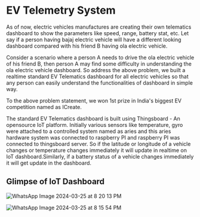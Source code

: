 # EV Telemetry System

As of now, electric vehicles manufactures are creating their own telematics dashboard to show the parameters like speed, range, battery stat, etc. Let say if a person having bajaj electric vehicle will have a different looking dashboard compared with his friend B having ola electric vehicle.

Consider a scenario where a person A needs to drive the ola electric vehicle of his friend B, then person A may find some difficulty in understanding the ola electric vehicle dashboard. So address the above problem, we built a realtime standard EV Telematics dashboard for all electric vehicles so that any person can easily understand the functionalities of dashboard in simple way. 

To the above problem statement, we won 1st prize in India's biggest EV competition named as ICreate.

The standard EV Telematics dashboard is built using Thingsboard - An opensource IoT platform. Initially various sensors like temperature, gyro were attached to a controlled system named as aries and this aries hardware system was connected to raspberry PI and raspberry PI was connected to thingsboard server. So if the latitude or longitude of a vehicle changes or temperature changes immediately it will update in realtime on IoT dashboard.Similarly, if a battery status of a vehicle changes immediately it will get update in the dashboard.

## Glimpse of IoT Dashboard

![WhatsApp Image 2024-03-25 at 8 20 13 PM](https://github.com/tanishpophale53/EV-Telemetry-System/assets/71888416/08e37594-80c1-4467-b362-49324aa3e3d5)

![WhatsApp Image 2024-03-25 at 8 15 54 PM](https://github.com/tanishpophale53/EV-Telemetry-System/assets/71888416/20bbb276-ccc0-43dc-99db-f72656d0cf64)


